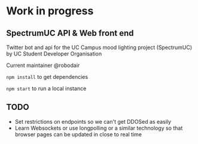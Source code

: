 # Work in progress
## SpectrumUC API & Web front end 

Twitter bot and api for the UC Campus mood lighting project (SpectrumUC) by UC Student Developer Organisation

Current maintainer @robodair

`npm install` to get dependencies

`npm start` to run a local instance

## TODO
- Set restrictions on endpoints so we can't get DDOSed as easily
- Learn Websockets or use longpolling or a similar technology so that browser pages can be updated in close to real time